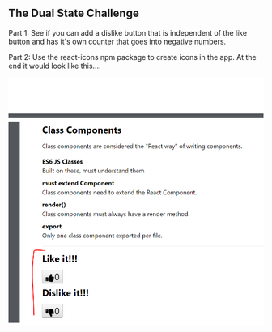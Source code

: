 ## The Dual State Challenge

Part 1: See if you can add a dislike button that is independent of the like button and has it's own counter that goes into negative numbers.


Part 2: Use the react-icons npm package to create icons in the app.
At the end it would look like this....

![Counter Challenge](../../assets/4.1.3_challenge_answer.PNG)
